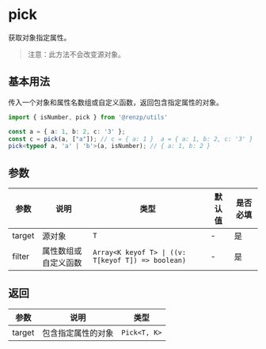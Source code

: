 # pick

获取对象指定属性。

> 注意：此方法不会改变源对象。

## 基本用法

传入一个对象和属性名数组或自定义函数，返回包含指定属性的对象。

```ts
import { isNumber, pick } from '@renzp/utils'

const a = { a: 1, b: 2, c: '3' };
const c = pick(a, ["a"]); // c = { a: 1 }  a = { a: 1, b: 2, c: '3' }
pick<typeof a, 'a' | 'b'>(a, isNumber); // { a: 1, b: 2 }
```

## 参数

| 参数   | 说明                 | 类型                                               | 默认值 | 是否必填 |
| ------ | -------------------- | -------------------------------------------------- | ------ | -------- |
| target | 源对象               | `T`                                                | -      | 是       |
| filter | 属性数组或自定义函数 | `Array<K keyof T> \| ((v: T[keyof T]) => boolean)` | -      | 是       |


## 返回

| 参数   | 说明               | 类型         |
| ------ | ------------------ | ------------ |
| target | 包含指定属性的对象 | `Pick<T, K>` |
